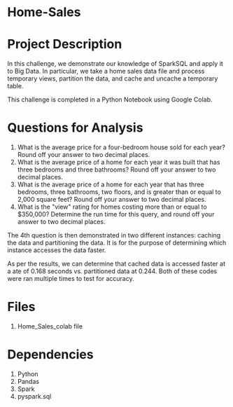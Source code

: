 # Home-Sales
 
# Project Description

In this challenge, we demonstrate our knowledge of SparkSQL and apply it to Big Data. In particular, we take a home sales data file and process temporary views, partition the data, and cache and uncache a temporary table. 

This challenge is completed in a Python Notebook using Google Colab.

# Questions for Analysis
1. What is the average price for a four-bedroom house sold for each year? Round off your answer to two decimal places.
2. What is the average price of a home for each year it was built that has three bedrooms and three bathrooms? Round off your answer to two decimal places.
3. What is the average price of a home for each year that has three bedrooms, three bathrooms, two floors, and is greater than or equal to 2,000 square feet? Round off your answer to two decimal places.
4. What is the "view" rating for homes costing more than or equal to $350,000? Determine the run time for this query, and round off your answer to two decimal places.

The 4th question is then demonstrated in two different instances: caching the data and partitioning the data. It is for the purpose of determining which instance accesses the data faster. 

As per the results, we can determine that cached data is accessed faster at a ate of 0.168 seconds vs. partitioned data at 0.244. Both of these codes were ran multiple times to test for accuracy. 

# Files
1. Home_Sales_colab file

# Dependencies
1. Python
2. Pandas
3. Spark
4. pyspark.sql
